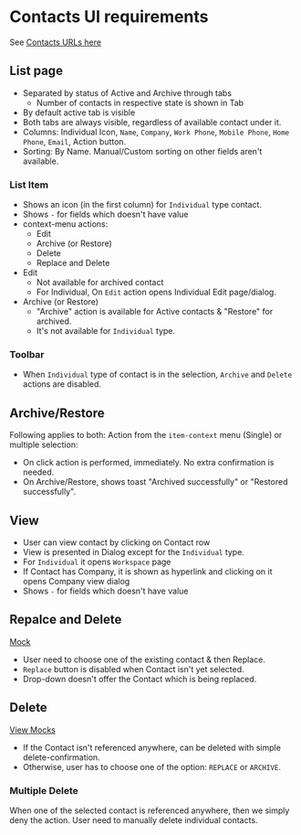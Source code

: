 # Contacts UI requirements

See [Contacts URLs here](../webapp/application-url-navigation.md#contacts)

## List page
- Separated by status of Active and Archive through tabs
  - Number of contacts in respective state is shown in Tab
- By default active tab is visible
- Both tabs are always visible, regardless of available contact under it.
- Columns: Individual Icon, `Name`, `Company`, `Work Phone`, `Mobile Phone`, `Home Phone`, `Email`, Action button.
- Sorting: By Name. Manual/Custom sorting on other fields aren't available.

### List Item
- Shows an icon (in the first column) for `Individual` type contact.
- Shows `-` for fields which doesn't have value
- context-menu actions:
  - Edit
  - Archive (or Restore)
  - Delete
  - Replace and Delete
- Edit
  - Not available for archived contact
  - For Individual, On `Edit` action opens Individual Edit page/dialog.
- Archive (or Restore)
  - "Archive" action is available for Active contacts & "Restore" for archived.
  - It's not available for `Individual` type.

### Toolbar
- When `Individual` type of contact is in the selection, `Archive` and `Delete` actions are disabled.
  

## Archive/Restore
Following applies to both: Action from the `item-context` menu (Single) or multiple selection:
- On click action is performed, immediately. No extra confirmation is needed.
- On Archive/Restore, shows toast "Archived successfully" or "Restored successfully".


## View
- User can view contact by clicking on Contact row
- View is presented in Dialog except for the `Individual` type.
- For `Individual` it opens `Workspace` page
- If Contact has Company, it is shown as hyperlink and clicking on it opens Company view dialog
- Shows `-` for fields which doesn't have value


## Repalce and Delete
[Mock](https://drive.google.com/drive/u/0/folders/15J3-UluJWOc8oYH034NLe-UCr-zNUZtM)

- User need to choose one of the existing contact & then Replace.
- `Replace` button is disabled when Contact isn't yet selected.
- Drop-down doesn't offer the Contact which is being replaced.

## Delete
[View Mocks](https://drive.google.com/drive/u/0/folders/15J3-UluJWOc8oYH034NLe-UCr-zNUZtM)
- If the Contact isn't referenced anywhere, can be deleted with simple delete-confirmation.
- Otherwise, user has to choose one of the option: `REPLACE` or `ARCHIVE`.


### Multiple Delete
When one of the selected contact is referenced anywhere, then we simply deny the action. User need to manually delete individual contacts.